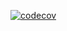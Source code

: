 [![codecov](https://codecov.io/gh/carloseduardosx/code-coverage/branch/main/graph/badge.svg?token=4QS01ZC831)](https://codecov.io/gh/carloseduardosx/code-coverage)
